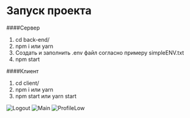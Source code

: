 # Запуск проекта

####Сервер
                
1. cd back-end/
2. npm i или yarn
3. Cоздать и заполнить .env файл согласно примеру simpleENV.txt
4. npm start

####Клиент
                
1. cd client/
2. npm i или yarn
3. npm start или yarn start

![Logout](https://github.com/Averada/calories/blob/main/Log.png)
![Main](https://github.com/Averada/calories/blob/main/Main.png)
![ProfileLow](https://github.com/Averada/calories/blob/main/Profile-low.png)
